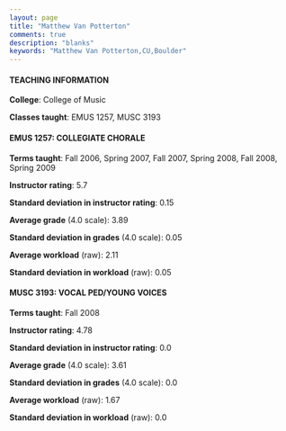 ```yaml
---
layout: page
title: "Matthew Van Potterton" 
comments: true
description: "blanks"
keywords: "Matthew Van Potterton,CU,Boulder"
---
```

<head>
<script src="https://ajax.googleapis.com/ajax/libs/jquery/2.1.3/jquery.min.js"></script>
<script src="https://dl.dropboxusercontent.com/s/pc42nxpaw1ea4o9/highcharts.js?dl=0"></script>
<!-- <script src="../assets/js/highcharts.js"></script> -->
<style type="text/css">@font-face {
	font-family: "Bebas Neue";
	src: url(https://www.filehosting.org/file/details/544349/BebasNeue Regular.otf) format("opentype");
	}
	h1.Bebas { 
		font-family: "Bebas Neue", Verdana, Tahoma;
	}
</style>
</head>
	   
#### TEACHING INFORMATION

**College**: College of Music

**Classes taught**: EMUS 1257, MUSC 3193

#### EMUS 1257: COLLEGIATE CHORALE

**Terms taught**: Fall 2006, Spring 2007, Fall 2007, Spring 2008, Fall 2008, Spring 2009

**Instructor rating**: 5.7

**Standard deviation in instructor rating**: 0.15

**Average grade** (4.0 scale): 3.89

**Standard deviation in grades** (4.0 scale): 0.05

**Average workload** (raw): 2.11

**Standard deviation in workload** (raw): 0.05

#### MUSC 3193: VOCAL PED/YOUNG VOICES

**Terms taught**: Fall 2008

**Instructor rating**: 4.78

**Standard deviation in instructor rating**: 0.0

**Average grade** (4.0 scale): 3.61

**Standard deviation in grades** (4.0 scale): 0.0

**Average workload** (raw): 1.67

**Standard deviation in workload** (raw): 0.0

